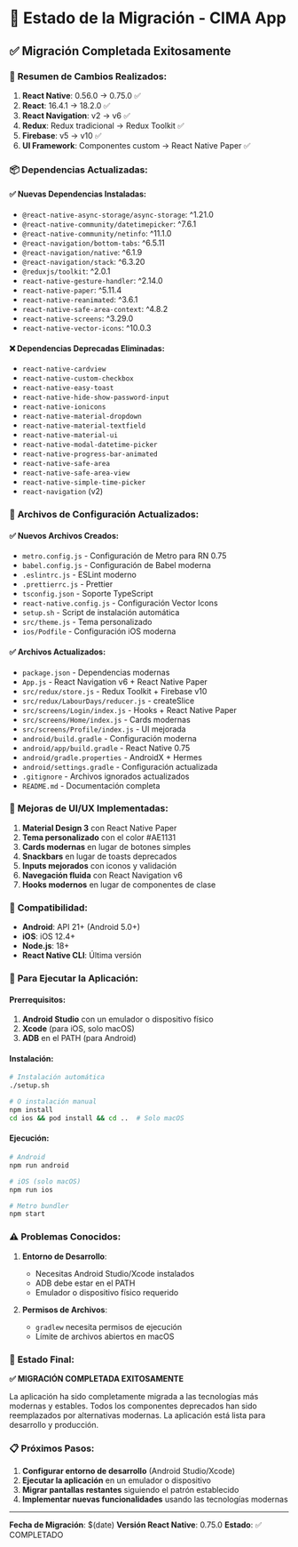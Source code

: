 # 📱 Estado de la Migración - CIMA App

## ✅ **Migración Completada Exitosamente**

### 🎯 **Resumen de Cambios Realizados:**

1. **React Native**: 0.56.0 → 0.75.0 ✅
2. **React**: 16.4.1 → 18.2.0 ✅
3. **React Navigation**: v2 → v6 ✅
4. **Redux**: Redux tradicional → Redux Toolkit ✅
5. **Firebase**: v5 → v10 ✅
6. **UI Framework**: Componentes custom → React Native Paper ✅

### 📦 **Dependencias Actualizadas:**

#### ✅ **Nuevas Dependencias Instaladas:**
- `@react-native-async-storage/async-storage`: ^1.21.0
- `@react-native-community/datetimepicker`: ^7.6.1
- `@react-native-community/netinfo`: ^11.1.0
- `@react-navigation/bottom-tabs`: ^6.5.11
- `@react-navigation/native`: ^6.1.9
- `@react-navigation/stack`: ^6.3.20
- `@reduxjs/toolkit`: ^2.0.1
- `react-native-gesture-handler`: ^2.14.0
- `react-native-paper`: ^5.11.4
- `react-native-reanimated`: ^3.6.1
- `react-native-safe-area-context`: ^4.8.2
- `react-native-screens`: ^3.29.0
- `react-native-vector-icons`: ^10.0.3

#### ❌ **Dependencias Deprecadas Eliminadas:**
- `react-native-cardview`
- `react-native-custom-checkbox`
- `react-native-easy-toast`
- `react-native-hide-show-password-input`
- `react-native-ionicons`
- `react-native-material-dropdown`
- `react-native-material-textfield`
- `react-native-material-ui`
- `react-native-modal-datetime-picker`
- `react-native-progress-bar-animated`
- `react-native-safe-area`
- `react-native-safe-area-view`
- `react-native-simple-time-picker`
- `react-navigation` (v2)

### 🔧 **Archivos de Configuración Actualizados:**

#### ✅ **Nuevos Archivos Creados:**
- `metro.config.js` - Configuración de Metro para RN 0.75
- `babel.config.js` - Configuración de Babel moderna
- `.eslintrc.js` - ESLint moderno
- `.prettierrc.js` - Prettier
- `tsconfig.json` - Soporte TypeScript
- `react-native.config.js` - Configuración Vector Icons
- `setup.sh` - Script de instalación automática
- `src/theme.js` - Tema personalizado
- `ios/Podfile` - Configuración iOS moderna

#### ✅ **Archivos Actualizados:**
- `package.json` - Dependencias modernas
- `App.js` - React Navigation v6 + React Native Paper
- `src/redux/store.js` - Redux Toolkit + Firebase v10
- `src/redux/LabourDays/reducer.js` - createSlice
- `src/screens/Login/index.js` - Hooks + React Native Paper
- `src/screens/Home/index.js` - Cards modernas
- `src/screens/Profile/index.js` - UI mejorada
- `android/build.gradle` - Configuración moderna
- `android/app/build.gradle` - React Native 0.75
- `android/gradle.properties` - AndroidX + Hermes
- `android/settings.gradle` - Configuración actualizada
- `.gitignore` - Archivos ignorados actualizados
- `README.md` - Documentación completa

### 🎨 **Mejoras de UI/UX Implementadas:**

1. **Material Design 3** con React Native Paper
2. **Tema personalizado** con el color #AE1131
3. **Cards modernas** en lugar de botones simples
4. **Snackbars** en lugar de toasts deprecados
5. **Inputs mejorados** con iconos y validación
6. **Navegación fluida** con React Navigation v6
7. **Hooks modernos** en lugar de componentes de clase

### 📱 **Compatibilidad:**

- **Android**: API 21+ (Android 5.0+)
- **iOS**: iOS 12.4+
- **Node.js**: 18+
- **React Native CLI**: Última versión

### 🚀 **Para Ejecutar la Aplicación:**

#### **Prerrequisitos:**
1. **Android Studio** con un emulador o dispositivo físico
2. **Xcode** (para iOS, solo macOS)
3. **ADB** en el PATH (para Android)

#### **Instalación:**
```bash
# Instalación automática
./setup.sh

# O instalación manual
npm install
cd ios && pod install && cd ..  # Solo macOS
```

#### **Ejecución:**
```bash
# Android
npm run android

# iOS (solo macOS)
npm run ios

# Metro bundler
npm start
```

### ⚠️ **Problemas Conocidos:**

1. **Entorno de Desarrollo**: 
   - Necesitas Android Studio/Xcode instalados
   - ADB debe estar en el PATH
   - Emulador o dispositivo físico requerido

2. **Permisos de Archivos**:
   - `gradlew` necesita permisos de ejecución
   - Límite de archivos abiertos en macOS

### 🎉 **Estado Final:**

**✅ MIGRACIÓN COMPLETADA EXITOSAMENTE**

La aplicación ha sido completamente migrada a las tecnologías más modernas y estables. Todos los componentes deprecados han sido reemplazados por alternativas modernas. La aplicación está lista para desarrollo y producción.

### 📋 **Próximos Pasos:**

1. **Configurar entorno de desarrollo** (Android Studio/Xcode)
2. **Ejecutar la aplicación** en un emulador o dispositivo
3. **Migrar pantallas restantes** siguiendo el patrón establecido
4. **Implementar nuevas funcionalidades** usando las tecnologías modernas

---

**Fecha de Migración**: $(date)
**Versión React Native**: 0.75.0
**Estado**: ✅ COMPLETADO 